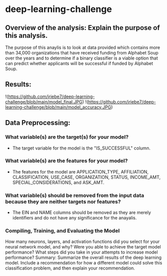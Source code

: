 # deep-learning-challenge

## Overview of the analysis: Explain the purpose of this analysis.
The purpose of this anaylis is to look at data provided which contains more than 34,000 organizations that have received funding from Alphabet Soup over the years and to determine if a binary classifier is a viable option that can predict whether applicants will be successful if funded by Alphabet Soup.

## Results:

!(https://github.com/jriebe7/deep-learning-challenge/blob/main/model_final.JPG)
!(https://github.com/jriebe7/deep-learning-challenge/blob/main/model_accuracy.JPG)
## Data Preprocessing:

### What variable(s) are the target(s) for your model? 
- The target variable for the model is the "IS_SUCCESSFUL" column.
### What variable(s) are the features for your model?
- The features for the model are APPLICATION_TYPE, AFFILIATION, CLASSIFICATION, USE_CASE, ORGANIZATION, STATUS, INCOME_AMT, SPECIAL_CONSIDERATIONS, and ASK_AMT.
### What variable(s) should be removed from the input data because they are neither targets nor features?
- The EIN and NAME columns should be removed as they are merely identifiers and do not have any significance for the anayalis.

### Compiling, Training, and Evaluating the Model

How many neurons, layers, and activation functions did you select for your neural network model, and why?
Were you able to achieve the target model performance?
What steps did you take in your attempts to increase model performance?
Summary: Summarize the overall results of the deep learning model. Include a recommendation for how a different model could solve this classification problem, and then explain your recommendation.
